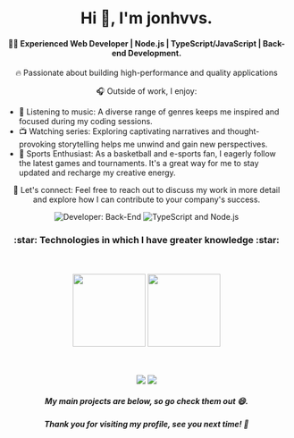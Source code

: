 <h1 align="center">Hi 👋, I'm jonhvvs.</h1>

<h4 align="center">👨‍💻 Experienced Web Developer | Node.js | TypeScript/JavaScript | Back-end Development.</h4>

<p align="center">🔥 Passionate about building high-performance and quality applications</p>

<p align="center">🎧 Outside of work, I enjoy:</p>

- 🎵 Listening to music: A diverse range of genres keeps me inspired and focused during my coding sessions.
- 📺 Watching series: Exploring captivating narratives and thought-provoking storytelling helps me unwind and gain new perspectives.
- 🏀 Sports Enthusiast: As a basketball and e-sports fan, I eagerly follow the latest games and tournaments. It's a great way for me to stay updated and recharge my creative energy.

<p align="center">📩 Let's connect: Feel free to reach out to discuss my work in more detail and explore how I can contribute to your company's success.</p>

<p align="center">
  <img src="https://img.shields.io/badge/Developer-Back--End-brightgreen" alt="Developer: Back-End">
  <img src="https://img.shields.io/badge/TypeScript-Node.js-blue" alt="TypeScript and Node.js">
</p>

<h3 align="center">:star: Technologies in which I have greater knowledge :star:</h3>

 

<br>
<br>


<div align="center">
  <img height="130em" src="https://github-readme-stats.vercel.app/api?username=jonhvvs&show_icons=true&theme=dracula&include_all_commits=true&count_private=true"/>
  <img height="130em" src="https://github-readme-stats.vercel.app/api/top-langs/?username=jonhvvs&layout=compact&langs_count=7&theme=dracula"/>
</div>

<br> 
<br> 

<p align="center">
  <a href="mailto:jonhvvvs@outlook.com"><img src="https://img.shields.io/badge/-Gmail-%23333?style=for-the-badge&logo=gmail&logoColor=white" target="_blank"></a>
  <a href="https://www.linkedin.com/in/jonhvvs-a5b676236/" target="_blank"><img src="https://img.shields.io/badge/-LinkedIn-%230077B5?style=for-the-badge&logo=linkedin&logoColor=white" target="_blank"></a>
</p>

<h5 align="center">My main projects are below, so go check them out 😄.</h5>
<h5 align="center">Thank you for visiting my profile, see you next time! 👋</h5>
